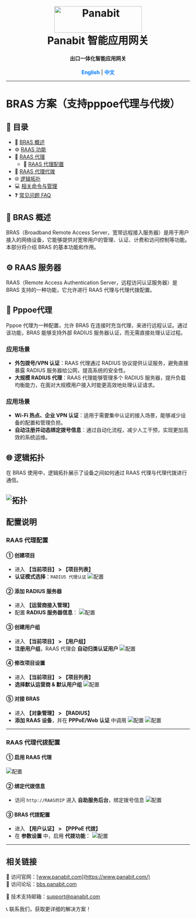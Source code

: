 <a name="readme-top"></a>
<h1 align="center">
  <img src="assets/Panabit.png" alt="Panabit" width="240" height="72">
  <br>
  Panabit 智能应用网关
</h1>
<h4 align="center">出口一体化智能应用网关</h4>

<p align="center">
  <a href="README.md" style="color: #007bff; text-decoration: none; font-weight: bold;">English</a> | <span style="color: #007bff; font-weight: bold;">中文</span>
</p>

---

# BRAS 方案（支持pppoe代理与代拨）

## 📌 目录
- 📖 [BRAS 概述](#brass-概述)
- ⚙️ [RAAS 功能](#raas-功能)
- 🔄 [RAAS 代理](#raas-代理)
  - 📝 [RAAS 代理配置](#raas-代理配置)
- 🔄 [RAAS 代理代拨](#raas-代理代拨)
- 🌐 [逻辑拓扑](#逻辑拓扑)
- 💻 [相关命令与管理](#相关命令与管理)
- ❓ [常见问题 FAQ](#常见问题-faq)

## 📖 BRAS 概述
BRAS（Broadband Remote Access Server，宽带远程接入服务器）是用于用户接入的网络设备，它能够提供对宽带用户的管理、认证、计费和访问控制等功能。本部分将介绍 BRAS 的基本功能和作用。

## ⚙️ RAAS 服务器
RAAS（Remote Access Authentication Server，远程访问认证服务器）是 BRAS 支持的一种功能，它允许进行 RAAS 代理与代理代拨配置。

## 🔄 Pppoe代理
Pppoe 代理为一种配置，允许 BRAS 在连接时充当代理，来进行远程认证。通过该功能，BRAS 能够支持外部 RADIUS 服务器认证，而无需直接处理认证过程。

### 应用场景
- **外包拨号/VPN 认证**：RAAS 代理通过 RADIUS 协议提供认证服务，避免直接暴露 RADIUS 服务器给公网，提高系统的安全性。
- **大规模 RADIUS 代理**：RAAS 代理能够管理多个 RADIUS 服务器，提升负载均衡能力，在面对大规模用户接入时能更高效地处理认证请求。

### 应用场景
- **Wi-Fi 热点、企业 VPN 认证**：适用于需要集中认证的接入场景，能够减少设备的配置和管理负担。
- **自动注册并动态绑定拨号信息**：通过自动化流程，减少人工干预，实现更加高效的系统运维。

## 🌐 逻辑拓扑
在 BRAS 使用中，逻辑拓扑展示了设备之间如何通过 RAAS 代理与代理代拨进行通信。

 ![拓扑](assets/topology_p.png)
---

## 配置说明

### RAAS 代理配置

#### ① 创建项目
- 进入 **【当前项目】 > 【项目列表】**
- **认证模式选择**：`RADIUS 代理认证`
 ![配置](assets/RAAS_proxy_conf_1.png)

#### ② 添加 RADIUS 服务器
- 进入 **【运营商接入管理】**  
- 配置 **RADIUS 服务器信息**：
 ![配置](assets/RAAS_proxy_conf_2.png)

#### ③ 创建用户组
- 进入 **【当前项目】 > 【用户组】**
- **注册用户组**，RAAS 代理会 **自动归类认证用户**
 ![配置](assets/RAAS_proxy_conf_3.png)

#### ④ 修改项目设置
- 进入 **【当前项目】 > 【项目列表】**
- **选择默认运营商 & 默认用户组**
 ![配置](assets/RAAS_proxy_conf_4.png)

#### ⑤ 对接 BRAS
- 进入 **【对象管理】 > 【RADIUS】**
- **添加 RAAS 设备**，并在 **PPPoE/Web 认证** 中调用
 ![配置](assets/RAAS_proxy_conf_5.png)
 ![配置](assets/RAAS_proxy_conf_6.png)

---

### RAAS 代理代拨配置

#### ① 启用 RAAS 代理
![配置](assets/RAAS_proxy_dialing_conf_1.png)

#### ② 绑定代拨信息
- 访问 `http://RAAS的IP` 进入 **自助服务后台**，绑定拨号信息
![配置](assets/RAAS_proxy_dialing_conf_2.png)

#### ③ BRAS 代拨配置
- 进入 **【用户认证】 > 【PPPoE 代拨】**
- 在 **参数设置** 中，启用 **代拨功能**：
![配置](assets/RAAS_proxy_dialing_conf_3.png)

---

## 相关链接
🔗 访问官网：[www.panabit.com](https://www.panabit.com/)  
🔗 访问论坛：[bbs.panabit.com](https://bbs.panabit.com/)  

📧 技术支持邮箱：support@panabit.com

📞 联系我们，获取更详细的解决方案！

